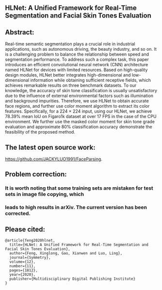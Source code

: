 ## HLNet: A Unified Framework for Real-Time Segmentation and Facial Skin Tones Evaluation

## Abstract:
Real-time semantic segmentation plays a crucial role in industrial applications, such as
autonomous driving, the beauty industry, and so on. It is a challenging problem to balance the
relationship between speed and segmentation performance. To address such a complex task, this
paper introduces an efficient convolutional neural network (CNN) architecture named HLNet for
devices with limited resources. Based on high-quality design modules, HLNet better integrates
high-dimensional and low-dimensional information while obtaining sufficient receptive fields, which
achieves remarkable results on three benchmark datasets. To our knowledge, the accuracy of skin
tone classification is usually unsatisfactory due to the influence of external environmental factors such
as illumination and background impurities. Therefore, we use HLNet to obtain accurate face regions,
and further use color moment algorithm to extract its color features. Specifically, for a 224 × 224
input, using our HLNet, we achieve 78.39% mean IoU on Figaro1k dataset at over 17 FPS in the case
of the CPU environment. We further use the masked color moment for skin tone grade evaluation
and approximate 80% classification accuracy demonstrate the feasibility of the proposed method.  

## The latest open source work:
https://github.com/JACKYLUO1991/FaceParsing.

## Problem correction:
### It is worth noting that some training sets are mistaken for test sets in image file copying, which 
### leads to high results in arXiv. The current version has been corrected.

## Please cited:
```
@article{feng2020hlnet,
  title={HLNet: A Unified Framework for Real-Time Segmentation and Facial Skin Tones Evaluation},
  author={Feng, Xinglong, Gao, Xianwen and Luo, Ling},
  journal={Symmetry},
  volume={12},
  number={11},
  pages={1812},
  year={2020},
  publisher={Multidisciplinary Digital Publishing Institute}
}
```

